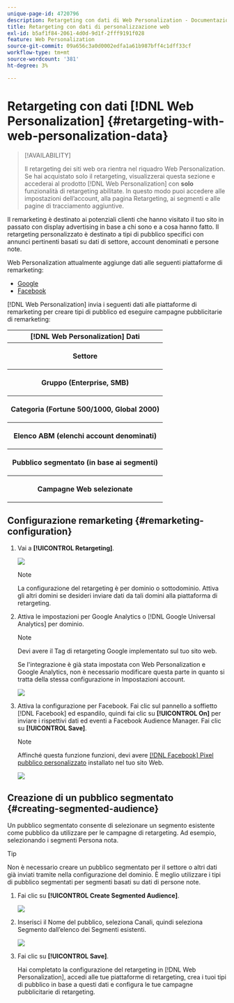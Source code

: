 ```yaml
---
unique-page-id: 4720796
description: Retargeting con dati di Web Personalization - Documentazione di Marketo - Documentazione del prodotto
title: Retargeting con dati di personalizzazione web
exl-id: b5af1f84-2061-4d0d-9d1f-2fff9191f028
feature: Web Personalization
source-git-commit: 09a656c3a0d0002edfa1a61b987bff4c1dff33cf
workflow-type: tm+mt
source-wordcount: '381'
ht-degree: 3%

---
```


# Retargeting con dati [!DNL Web Personalization] {#retargeting-with-web-personalization-data}

>[!AVAILABILITY]
>
>Il retargeting dei siti web ora rientra nel riquadro Web Personalization. Se hai acquistato solo il retargeting, visualizzerai questa sezione e accederai al prodotto [!DNL Web Personalization] con **solo** funzionalità di retargeting abilitate. In questo modo puoi accedere alle impostazioni dell’account, alla pagina Retargeting, ai segmenti e alle pagine di tracciamento aggiuntive.

Il remarketing è destinato ai potenziali clienti che hanno visitato il tuo sito in passato con display advertising in base a chi sono e a cosa hanno fatto. Il retargeting personalizzato è destinato a tipi di pubblico specifici con annunci pertinenti basati su dati di settore, account denominati e persone note.

Web Personalization attualmente aggiunge dati alle seguenti piattaforme di remarketing:

* [Google](/help/marketo/product-docs/web-personalization/website-retargeting/personalized-remarketing-in-google.md)
* [Facebook](/help/marketo/product-docs/web-personalization/website-retargeting/personalized-remarketing-in-facebook.md)

[!DNL Web Personalization] invia i seguenti dati alle piattaforme di remarketing per creare tipi di pubblico ed eseguire campagne pubblicitarie di remarketing:

<table>
 <tbody>
  <tr>
   <th colspan="1">[!DNL Web Personalization] Dati</th>
  </tr>
  <tr>
   <th><p>Settore</p></th>
  </tr>
  <tr>
   <th><p>Gruppo (Enterprise, SMB)</p></th>
  </tr>
  <tr>
   <th><p>Categoria (Fortune 500/1000, Global 2000)</p></th>
  </tr>
  <tr>
   <th><p>Elenco ABM (elenchi account denominati)</p></th>
  </tr>
  <tr>
   <th><p>Pubblico segmentato (in base ai segmenti)</p></th>
  </tr>
  <tr>
   <th><p>Campagne Web selezionate</p></th>
  </tr>
 </tbody>
</table>

## Configurazione remarketing {#remarketing-configuration}

1. Vai a **[!UICONTROL Retargeting]**.

   ![](assets/one.png)

   >[!NOTE]
   >
   >La configurazione del retargeting è per dominio o sottodominio. Attiva gli altri domini se desideri inviare dati da tali domini alla piattaforma di retargeting.

1. Attiva le impostazioni per Google Analytics o [!DNL Google Universal Analytics] per dominio.

   >[!NOTE]
   >
   >Devi avere il Tag di retargeting Google implementato sul tuo sito web.
   >
   >Se l&#39;integrazione è già stata impostata con Web Personalization e Google Analytics, non è necessario modificare questa parte in quanto si tratta della stessa configurazione in Impostazioni account.

   ![](assets/two.png)

1. Attiva la configurazione per Facebook. Fai clic sul pannello a soffietto [!DNL Facebook] ed espandilo, quindi fai clic su **[!UICONTROL On]** per inviare i rispettivi dati ed eventi a Facebook Audience Manager. Fai clic su **[!UICONTROL Save]**.

   >[!NOTE]
   >
   >Affinché questa funzione funzioni, devi avere [[!DNL Facebook] Pixel pubblico personalizzato](https://developers.facebook.com/docs/ads-for-websites/website-custom-audiences/getting-started#install-the-pixel) installato nel tuo sito Web.

   ![](assets/three.png)

## Creazione di un pubblico segmentato {#creating-segmented-audience}

Un pubblico segmentato consente di selezionare un segmento esistente come pubblico da utilizzare per le campagne di retargeting. Ad esempio, selezionando i segmenti Persona nota.

>[!TIP]
>
>Non è necessario creare un pubblico segmentato per il settore o altri dati già inviati tramite nella configurazione del dominio. È meglio utilizzare i tipi di pubblico segmentati per segmenti basati su dati di persone note.

1. Fai clic su **[!UICONTROL Create Segmented Audience]**.

   ![](assets/image2015-1-15-16-3a36-3a38.png)

1. Inserisci il Nome del pubblico, seleziona Canali, quindi seleziona Segmento dall’elenco dei Segmenti esistenti.

   ![](assets/image2015-1-15-16-3a40-3a17.png)

1. Fai clic su **[!UICONTROL Save]**.

   Hai completato la configurazione del retargeting in [!DNL Web Personalization], accedi alle tue piattaforme di retargeting, crea i tuoi tipi di pubblico in base a questi dati e configura le tue campagne pubblicitarie di retargeting.
